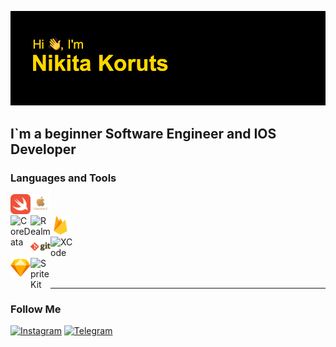 ![Header](https://github.com/n1kitich/n1kitich/blob/main/assets/header.png)

## I`m a beginner Software Engineer and IOS Developer

### Languages and Tools

[<img align="left" alt="Swift" width="32px" src="https://raw.githubusercontent.com/github/explore/80688e429a7d4ef2fca1e82350fe8e3517d3494d/topics/swift/swift.png"/>][swift]
[<img align="left" alt="Objective-C" width="32px" src="https://raw.githubusercontent.com/github/explore/80688e429a7d4ef2fca1e82350fe8e3517d3494d/topics/objective-c/objective-c.png"/>][objective-c]
<br/>
<br/>
[<img align="left" alt="CoreData" width="32px" src="https://habrastorage.org/getpro/habr/post_images/10b/0e6/5ef/10b0e65efd9b395b8e3e3b9f41bdc354.png"/>][coredata]
[<img align="left" alt="Realm" width="32px" src="https://avatars.githubusercontent.com/u/7575099?s=200&v=4"/>][realm]
[<img align="left" alt="Firebase" width="32px" src="https://raw.githubusercontent.com/github/explore/80688e429a7d4ef2fca1e82350fe8e3517d3494d/topics/firebase/firebase.png"/>][firebase]
<br/>
<br/>
[<img align="left" alt="Git" width="32px" src="https://raw.githubusercontent.com/github/explore/80688e429a7d4ef2fca1e82350fe8e3517d3494d/topics/git/git.png"/>][git]
[<img align="left" alt="XCode" width="36px" src="https://is3-ssl.mzstatic.com/image/thumb/Purple115/v4/ec/70/a6/ec70a6ff-fbbb-f924-0b05-cfa0028e3269/Xcode-85-220-0-4-2x.png/1200x630bb.png"/>][xcode]
<br/>
<br/>
[<img align="left" alt="Sketch" width="32px" src="https://raw.githubusercontent.com/github/explore/a5995564b5ff71c41da080abc49f1ba4132127c1/topics/sketch/sketch.png"/>][sketch]
[<img align="left" alt="SpriteKit" width="32px" src="https://miro.medium.com/max/256/1*s2f6Vj9hmiP7d_3pomBFmA@2x.png"/>][spritekit]
<br/>
<br/>

---
### Follow Me
[![Instagram](https://img.shields.io/badge/-Instagram-202020?style=for-the-badge&logo=Instagram)](https://www.instagram.com/n1kitich)
[![Telegram](https://img.shields.io/badge/-Telegram-202020?style=for-the-badge&logo=Telegram)](https://t.me/n1kitich)

[xcode]: https://developer.apple.com/xcode/
[swift]: https://www.apple.com/ru/swift/
[objective-c]: https://developer.apple.com/library/archive/documentation/Cocoa/Conceptual/ProgrammingWithObjectiveC/Introduction/Introduction.html
[coredata]: https://developer.apple.com/documentation/coredata
[realm]: https://realm.io
[firebase]: https://firebase.google.com
[sketch]: https://www.sketch.com
[spritekit]: https://developer.apple.com/spritekit/
[git]: https://git-scm.com
[xcode]: https://developer.apple.com/xcode/

